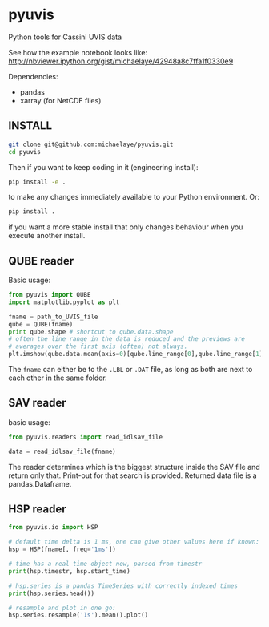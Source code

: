 # pyuvis


Python tools for Cassini UVIS data

See how the example notebook looks like:
http://nbviewer.ipython.org/gist/michaelaye/42948a8c7ffa1f0330e9

Dependencies:
* pandas
* xarray (for NetCDF files)


## INSTALL
```bash
git clone git@github.com:michaelaye/pyuvis.git
cd pyuvis

```
Then if you want to keep coding in it (engineering install):
```bash
pip install -e .
```
to make any changes immediately available to your Python environment.
Or:
```bash
pip install .
```
if you want a more stable install that only changes behaviour when you execute another install.


## QUBE reader

Basic usage:

```python
from pyuvis import QUBE
import matplotlib.pyplot as plt

fname = path_to_UVIS_file
qube = QUBE(fname)
print qube.shape # shortcut to qube.data.shape
# often the line range in the data is reduced and the previews are
# averages over the first axis (often) not always.
plt.imshow(qube.data.mean(axis=0)[qube.line_range[0],qube.line_range[1]]

```

The `fname` can either be to the `.LBL` or `.DAT` file, as long as both are next to each other in the same folder.

## SAV reader

basic usage:
```python
from pyuvis.readers import read_idlsav_file

data = read_idlsav_file(fname)
```
The reader determines which is the biggest structure inside the SAV file and return only that. Print-out for that search is provided.
Returned data file is a pandas.Dataframe.


## HSP reader

```python
from pyuvis.io import HSP

# default time delta is 1 ms, one can give other values here if known:
hsp = HSP(fname[, freq='1ms'])

# time has a real time object now, parsed from timestr
print(hsp.timestr, hsp.start_time)

# hsp.series is a pandas TimeSeries with correctly indexed times
print(hsp.series.head())

# resample and plot in one go:
hsp.series.resample('1s').mean().plot()
```
